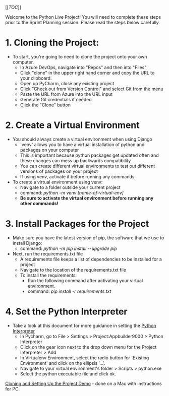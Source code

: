 [[_TOC_]]

Welcome to the Python Live Project! You will need to complete these steps prior to the Sprint Planning session. Please read the steps below carefully.

# 1. Cloning the Project:
- To start, you're going to need to clone the project onto your own computer.
    - In Azure DevOps, navigate into "Repos" and then into "Files"
    - Click "clone" in the upper right hand corner and copy the URL to your clipboard.
    - Open up PyCharm, close any existing project
    - Click "Check out from Version Control" and select Git from the menu
    - Paste the URL from Azure into the URL input
    - Generate Git credentials if needed
    - Click the "Clone" button


# 2. Create a Virtual Environment
  - You should always create a virtual environment when using Django
    - 'venv' allows you to have a virtual installation of python and packages on your computer
     - This is important because python packages get updated often and these changes can mess up backwards compatibility
      - You can create different virtual environments to test out different versions of packages on your project
    - If using venv, activate it before running any commands
  - To create a virtual environment using venv:
    - Navigate to a folder outside your current project
    - command: _python -m venv [name-of-virtual-env]_
    - **Be sure to activate the virtual environment before running any other commands!**

# 3. Install Packages for the Project
- Make sure you have the latest version of pip, the software that we use to install Django:
    - command: _python -m pip install --upgrade pip_
- Next, run the requirements.txt file
    - A requirements file keeps a list of dependencies to be installed for a project
  - Navigate to the location of the requirements.txt file
  - To install the requirements:
      - Run the following command after activating your virtual environment.
      - command: _pip install -r requirements.txt_

# 4. Set the Python Interpreter
- Take a look at this document for more guidance in setting the  [Python Interpreter ](https://docs.google.com/document/d/1V_Tq9yoVGBVbyjLB3dn6FNG-ThEMO-l8MXtRNWWVqJs/edit)
     - In Pycharm, go to File > Settings > Project:Appbuilder9000 > Python Interpreter
  - Click on the gear icon next to the drop down menu for the Project Interpreter > Add
  - In Virtualenv Environment, select the radio button for 'Existing Environment' and click on the ellipsis '...'.
  - Navigate to your virtual environment's folder > Scripts > python.exe
  - Select the python executable file and click ok. 


[Cloning and Setting Up the Project Demo](https://drive.google.com/file/d/1O7kLTby5iLOo9tAdMX0-SPLtfl1_OPqf/view?usp=sharing) - done on a Mac with instructions for PC.

